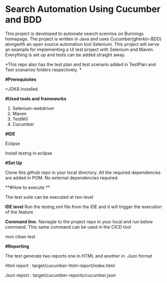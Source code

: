 # Search Automation Using Cucumber and BDD

This project is developed to automate search scenrios on Bunnings homepage. The project is written in Java and uses Cucumber(gherkin-BDD) alongwith an open source automation tool Selenium. This project will serve an example for implementing a UI test project with Selenium and Maven. Everything is set up and tests can be added straight away.

*This repo also has the test plan and test scenario added in TestPlan and Test scenarios folders respectively. *

**#Prerequisites**

=JDK8 installed

**#Used tools and frameworks**

1. Selenium-webdriver
2. Maven
3. TestNG
4. Cucumber

**#IDE**

Eclipse

Install testng in eclipse

**#Set Up**

Clone this github repo in your local directory. All the required dependencies are added in POM. No external dependencies required.

**#How to execute **

The test suite can be executed at two level

**IDE level**
Run the testng.xml file from the IDE and it will trigger the execution of the feature

**Command line.**
Naviagte to the project repo in your local and run below command. This same command can be used in the CICD tool

mvn clean test

**#Reporting**

The test generate two reports one in HTML and another in .Json format

Html report : target/cucumber-html-report/index.html

Json report : target/cucumber-reports/cucumber.json
